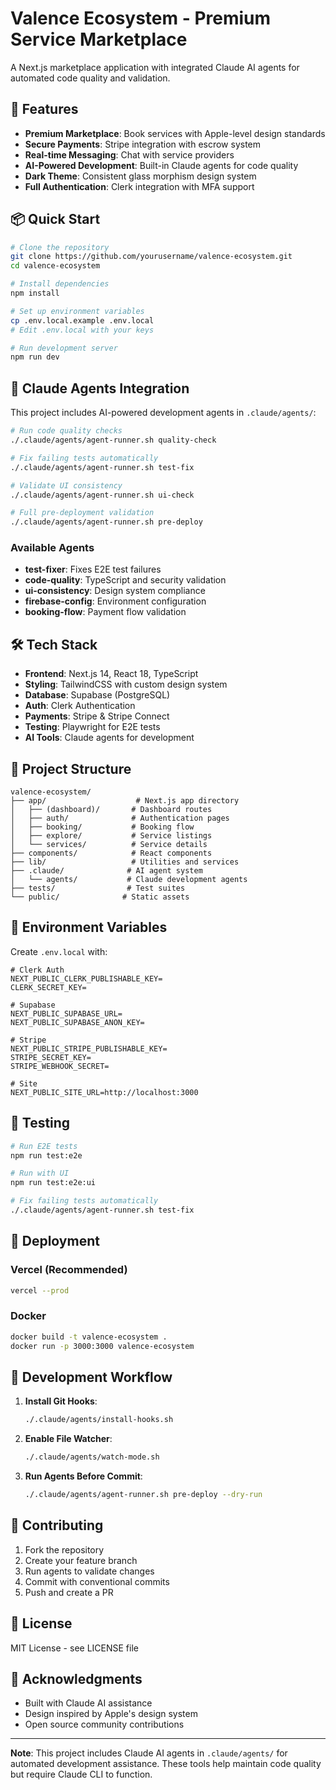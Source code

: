 # Valence Ecosystem - Premium Service Marketplace

A Next.js marketplace application with integrated Claude AI agents for automated code quality and validation.

## 🚀 Features

- **Premium Marketplace**: Book services with Apple-level design standards
- **Secure Payments**: Stripe integration with escrow system
- **Real-time Messaging**: Chat with service providers
- **AI-Powered Development**: Built-in Claude agents for code quality
- **Dark Theme**: Consistent glass morphism design system
- **Full Authentication**: Clerk integration with MFA support

## 📦 Quick Start

```bash
# Clone the repository
git clone https://github.com/yourusername/valence-ecosystem.git
cd valence-ecosystem

# Install dependencies
npm install

# Set up environment variables
cp .env.local.example .env.local
# Edit .env.local with your keys

# Run development server
npm run dev
```

## 🤖 Claude Agents Integration

This project includes AI-powered development agents in `.claude/agents/`:

```bash
# Run code quality checks
./.claude/agents/agent-runner.sh quality-check

# Fix failing tests automatically
./.claude/agents/agent-runner.sh test-fix

# Validate UI consistency
./.claude/agents/agent-runner.sh ui-check

# Full pre-deployment validation
./.claude/agents/agent-runner.sh pre-deploy
```

### Available Agents
- **test-fixer**: Fixes E2E test failures
- **code-quality**: TypeScript and security validation
- **ui-consistency**: Design system compliance
- **firebase-config**: Environment configuration
- **booking-flow**: Payment flow validation

## 🛠️ Tech Stack

- **Frontend**: Next.js 14, React 18, TypeScript
- **Styling**: TailwindCSS with custom design system
- **Database**: Supabase (PostgreSQL)
- **Auth**: Clerk Authentication
- **Payments**: Stripe & Stripe Connect
- **Testing**: Playwright for E2E tests
- **AI Tools**: Claude agents for development

## 📁 Project Structure

```
valence-ecosystem/
├── app/                    # Next.js app directory
│   ├── (dashboard)/       # Dashboard routes
│   ├── auth/              # Authentication pages
│   ├── booking/           # Booking flow
│   ├── explore/           # Service listings
│   └── services/          # Service details
├── components/            # React components
├── lib/                   # Utilities and services
├── .claude/              # AI agent system
│   └── agents/           # Claude development agents
├── tests/                # Test suites
└── public/              # Static assets
```

## 🔧 Environment Variables

Create `.env.local` with:

```env
# Clerk Auth
NEXT_PUBLIC_CLERK_PUBLISHABLE_KEY=
CLERK_SECRET_KEY=

# Supabase
NEXT_PUBLIC_SUPABASE_URL=
NEXT_PUBLIC_SUPABASE_ANON_KEY=

# Stripe
NEXT_PUBLIC_STRIPE_PUBLISHABLE_KEY=
STRIPE_SECRET_KEY=
STRIPE_WEBHOOK_SECRET=

# Site
NEXT_PUBLIC_SITE_URL=http://localhost:3000
```

## 🧪 Testing

```bash
# Run E2E tests
npm run test:e2e

# Run with UI
npm run test:e2e:ui

# Fix failing tests automatically
./.claude/agents/agent-runner.sh test-fix
```

## 🚀 Deployment

### Vercel (Recommended)
```bash
vercel --prod
```

### Docker
```bash
docker build -t valence-ecosystem .
docker run -p 3000:3000 valence-ecosystem
```

## 🤝 Development Workflow

1. **Install Git Hooks**:
   ```bash
   ./.claude/agents/install-hooks.sh
   ```

2. **Enable File Watcher**:
   ```bash
   ./.claude/agents/watch-mode.sh
   ```

3. **Run Agents Before Commit**:
   ```bash
   ./.claude/agents/agent-runner.sh pre-deploy --dry-run
   ```

## 📝 Contributing

1. Fork the repository
2. Create your feature branch
3. Run agents to validate changes
4. Commit with conventional commits
5. Push and create a PR

## 📄 License

MIT License - see LICENSE file

## 🙏 Acknowledgments

- Built with Claude AI assistance
- Design inspired by Apple's design system
- Open source community contributions

---

**Note**: This project includes Claude AI agents in `.claude/agents/` for automated development assistance. These tools help maintain code quality but require Claude CLI to function.
